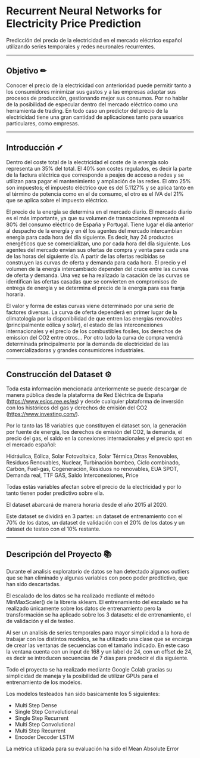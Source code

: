 # Recurrent Neural Networks for Electricity Price Prediction
Predicción del precio de la electricidad en el mercado eléctrico español utilizando series temporales y redes neuronales recurrentes.

---

## Objetivo ✏

Conocer el precio de la electricidad con anterioridad puede permitir tanto a los consumidores minimizar sus gastos y a las empresas adaptar sus procesos de producción, gestionando mejor sus consumos. Por no hablar de la posibilidad de especular dentro del mercado eléctrico como una herramienta de trading. En todo caso un predictor del precio de la electricidad tiene una gran cantidad de aplicaciones tanto para usuarios particulares, como empresas.

---

## Introducción ✔

Dentro del coste total de la electricidad el coste de la energía solo representa un 35% del total. El 40% son costes regulados, es decir la parte de la factura eléctrica que corresponde a peajes de acceso a redes y se utilizan para pagar el mantenimiento y ampliación de las redes. El otro 25% son impuestos; el impuesto eléctrico que es del 5.1127% y se aplica tanto en el término de potencia como en el de consumo, el otro  es el IVA del 21% que se aplica sobre el impuesto eléctrico.

El precio de la energía se determina en el mercado diario. El mercado diario es el más importante, ya que su volumen de transacciones representa el 80% del consumo eléctrico de España y Portugal. Tiene lugar el día anterior al despacho de la energía y en él los agentes del mercado intercambian energía para cada hora del día siguiente. Es decir, hay 24 productos energéticos que se comercializan, uno por cada hora del día siguiente. Los agentes del mercado envían sus ofertas de compra y venta para cada una de las horas del
siguiente día. A partir de las ofertas recibidas se construyen las curvas de oferta y demanda para cada hora. El precio y el volumen de la energía intercambiado dependen del
cruce entre las curvas de oferta y demanda. Una vez se ha realizado la casación de las curvas se identifican las ofertas casadas que se convierten en compromisos de entrega de energía y se determina el precio de la energía para esa franja horaria.

El valor y forma de estas curvas viene determinado por una serie de factores diversas. La curva de oferta dependerá en primer lugar de la climatología por la disponibilidad de que entren las energías renovables (principalmente eólica y solar), el estado de las interconexiones internacionales y el precio de los combustibles fosiles, los derechos de emission del CO2 entre otros... Por otro lado la curva de compra vendrá determinada principalmente por la demanda de electricidad de las comercializadoras y grandes consumidores industriales.

---

## Construcción del Dataset  ⚙

Toda esta información mencionada anteriormente se puede descargar de manera pública desde la plataforma de Red Eléctrica de España (https://www.esios.ree.es/es) y desde cualquier plataforma de inversión con los históricos del gas y derechos de emisión del CO2 (https://www.investing.com/).

Por lo tanto las 18 variables que constituyen el dataset son, la generación por fuente de energía, los derechos de emisión del CO2, la demanda, el precio del gas, el saldo en la conexiones internacionales y el precio spot en el mercado español:

Hidráulica, Eólica, Solar Fotovoltaica, Solar Térmica,Otras Renovables, Residuos Renovables, Nuclear, Turbinación bombeo, Ciclo combinado, Carbón, Fuel-gas, Cogeneración, Residuos no renovables, EUA SPOT, Demanda real, TTF GAS, Saldo Interconexiones, Price

Todas estás variables afectan sobre el precio de la electricidad y por lo tanto tienen poder predictivo sobre ella.

El dataset abarcará de manera horaria desde el año 2015 al 2020.

Este dataset se dividirá en 3 partes: un dataset de entrenamiento con el 70% de los datos, un dataset de validación con el 20% de los datos y un dataset de testeo con el  10% restante.

---

## Descripción del Proyecto 📚

Durante el analisis exploratorio de datos se han detectado algunos outliers que se han eliminado y algunas variables con poco poder predtictivo, que han sido descartadas. 

El escalado de los datos se ha realizado mediante el método MinMaxScaler() de la libreria sklearn. El entrenamiento del escalado se ha realizado únicamente sobre los datos de entrenamiento pero la transformación se ha aplicado sobre los 3 datasets: el de entrenamiento, el de validación y el de testeo.

Al ser un analisis de series temporales para mayor simplicidad a la hora de trabajar con los distintos modelos, se ha utilizado una clase que se encarga de crear las ventanas de secuencias con el tamaño indicado. En este caso la ventana cuenta con un input de 168 y un label de 24, con un offset de 24, es decir se introducen secuencias de 7 días para predecir el día siguiente.

Todo el proyecto se ha realizado mediante Google Colab gracias su simplicidad de maneja y la posibilidad de utilizar GPUs para el entrenamiento de los modelos.

Los modelos testeados han sido basicamente los 5 siguientes:

* Multi Step Dense
* Single Step Convolutional 
* Single Step Recurrent
* Multi Step Convolutional
* Multi Step Recurrent
* Encoder Decoder LSTM

La métrica utilizada para su evaluación ha sido el Mean Absolute Error
